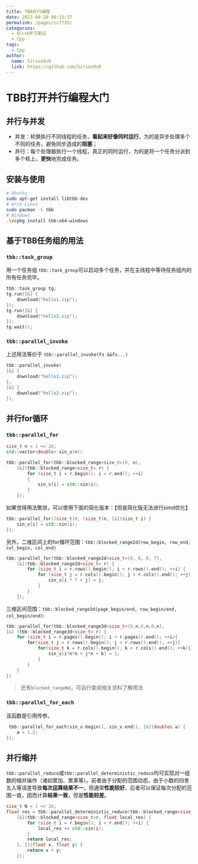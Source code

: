 ```yaml
---
title: TBB并行编程
date: 2023-08-20 00:13:37
permalink: /pages/ccf735/
categories:
  - 《C++》学习笔记
  - Cpp
tags:
  - Cpp
author:
  name: Sirius0v0
  link: https://github.com/Sirius0v0
---
```

# TBB打开并行编程大门

## 并行与并发

+ 并发：轮换执行不同线程的任务，**看起来好像同时运行**，为的是异步处理多个不同的任务，避免同步造成的**阻塞**；
+ 并行：每个处理器执行一个线程，真正的同时运行，为的是将一个任务分派到多个核上，**更快**地完成任务。

## 安装与使用

```bash
# Ubuntu
sudo apt-get install libtbb-dev
# Arch Linux
sudo pacman -S tbb
# Windows
.\vcpkg install tbb:x64-windows
```

## 基于TBB任务组的用法

### `tbb::task_group`
用一个任务组 `tbb::task_group`可以启动多个任务，并在主线程中等待任务组内的所有任务完毕。

```cpp
tbb::task_group tg;
tg.run([&] {
    download("hello1.zip");
});
tg.run([&] {
    download("hello2.zip");
});
tg.wait();
```

### `tbb::parallel_invoke`
上述用法等价于 `tbb::parallel_invoke(Fs &&fs...)`
```cpp
tbb::parallel_invoke(
[&] {
    download("hello1.zip");
},
[&] {
    download("hello2.zip");
});
```

## 并行for循环

### `tbb::parallel_for`

```cpp
size_t n = 1 << 26;
std::vector<double> sin_v(n);

tbb::parallel_for(tbb::blocked_range<size_t>(0, n),
    [&](tbb::blocked_range<size_t> r) {
        for (size_t i = r.begin(); i < r.end(); ++i)
        {
            sin_v[i] = std::sin(i);
        }
    });
```

如果觉得用法繁琐，可以使用下面的简化版本：【但是简化版无法进行simd优化】

```cpp
tbb::parallel_for((size_t)0, (size_t)n, [&](size_t i) {
    sin_v[i] = std::sin(i);
});
```

另外，二维区间上的for循环范围：`tbb::blocked_range2d(row_begin, row_end, col_begin, col_end)`

```cpp
tbb::parallel_for(tbb::blocked_range2d<size_t>(0, 8, 0, 7),
    [&](tbb::blocked_range2d<size_t> r) {
        for (size_t i = r.rows().begin(); i < r.rows().end(); ++i) {
            for (size_t j = r.cols().begin(); j < r.cols().end(); ++j) {
                sin_v[i * 7 + j] = j;
            }
        }
    });
```

三维区间范围：`tbb::blocked_range3d(page_begin/end, row_begin/end, col_begin/end)`:

```cpp
tbb::parallel_for(tbb::blocked_range3d<size_t>(0,n,0,n,0,n),
[&] (tbb::blocked_range3d<size_t> r) {
    for (size_t i = r.pages().begin(); i < r.pages().end(); ++i){
        for(size_t j = r.rows().begin(); j < r.rows().end(); ++j){
            for(size_t k = r.cols().begin(); k < r.cols().end(); ++k){
                sin_v[i*n*n + j*n + k] = 1;
            }
        }
    }
})
```

> 还有`blocked_rangeNd`，可自行查阅相关资料了解用法

### `tbb::parallel_for_each`

该函数是引用传参。
```cpp
 tbb::parallel_for_each(sin_v.begin(), sin_v.end(), [&](double& a) {
    a = 1.2;
});
```

## 并行缩并

`tbb::parallel_reduce`或`tbb::parallel_deterministic_reduce`均可实现对一组数的缩并操作（诸如累加、累乘等）。前者由于分配的范围动态，由于小数的四舍五入等误差导致**每次运算结果不一**，但通常**性能较好**，后者可以保证每次分配的范围一直，因而计算**结果一致**，但是**性能较差**。

```cpp
size_t N = 1 << 26;
float res = tbb::parallel_deterministic_reduce(tbb::blocked_range<size_t>(0, N), (float)0,
    [&](tbb::blocked_range<size_t>r, float local_res) {
        for (size_t i = r.begin(); i < r.end(); ++i) {
            local_res += std::sin(i);
        }
        return local_res;
    }, [](float x, float y) {
        return x + y;
    });
```
